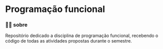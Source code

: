 # Programação funcional

### 👩‍💻 sobre
Repositório dedicado a disciplina de programação funcional, recebendo o código de todas as atividades propostas durante o semestre.
